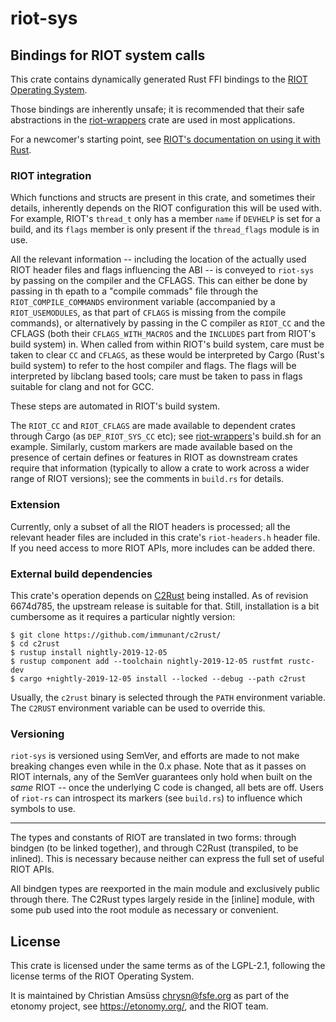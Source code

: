 <!-- WARNING: README.md is auto-generated using `cargo readme`, don't modify that file -->

# riot-sys

## Bindings for RIOT system calls

This crate contains dynamically generated Rust FFI bindings to the [RIOT
Operating System](https://riot-os.org/).

Those bindings are inherently unsafe; it is recommended that their safe
abstractions in the [riot-wrappers] crate are used in most applications.

For a newcomer's starting point, see [RIOT's documentation on using it with Rust].

[riot-wrappers]: https://crates.io/crates/riot-wrappers
[RIOT's documentation on using it with Rust]: https://doc.riot-os.org/using-rust.html

### RIOT integration

Which functions and structs are present in this crate, and sometimes their
details, inherently depends on the RIOT configuration this will be used with.
For example, RIOT's `thread_t` only has a member `name` if `DEVHELP` is
set for a build, and its `flags` member is only present if the `thread_flags`
module is in use.

All the relevant information -- including the location of the actually used
RIOT header files and flags influencing the ABI -- is conveyed to `riot-sys` by passing on the
compiler and the CFLAGS. This can either be done by passing in th epath to a "compile commads"
file through the `RIOT_COMPILE_COMMANDS` environment variable (accompanied by a
`RIOT_USEMODULES`, as that part of `CFLAGS` is missing from the compile commands), or
alternatively by passing in the C compiler as `RIOT_CC` and the CFLAGS (both their
`CFLAGS_WITH_MACROS` and the `INCLUDES` part from RIOT's build system) in. When called from
within RIOT's build system, care must be taken to clear `CC` and `CFLAGS`, as these would be
interpreted by Cargo (Rust's build system) to refer to the host compiler and flags.
The flags will be interpreted by libclang based tools; care must be taken to pass in flags
suitable for clang and not for GCC.

These steps are automated in RIOT's build system.


The `RIOT_CC` and `RIOT_CFLAGS` are made available to dependent crates through
Cargo (as `DEP_RIOT_SYS_CC` etc); see [riot-wrappers]'s build.sh for an example. Similarly,
custom markers are made available based on the presence of certain defines or features in RIOT
as downstream crates require that information (typically to allow a crate to work across a
wider range of RIOT versions); see the comments in `build.rs` for details.


### Extension

Currently, only a subset of all the RIOT headers is processed; all the relevant
header files are included in this crate's `riot-headers.h` header file. If you
need access to more RIOT APIs, more includes can be added there.

### External build dependencies

This crate's operation depends on [C2Rust] being installed.
As of revision 6674d785, the upstream release is suitable for that. Still, installation is a
bit cumbersome as it requires a particular nightly version:

    $ git clone https://github.com/immunant/c2rust/
    $ cd c2rust
    $ rustup install nightly-2019-12-05
    $ rustup component add --toolchain nightly-2019-12-05 rustfmt rustc-dev
    $ cargo +nightly-2019-12-05 install --locked --debug --path c2rust

[C2Rust]: https://c2rust.com/

Usually, the `c2rust` binary is selected through the `PATH` environment variable.
The `C2RUST` environment variable can be used to override this.

### Versioning

`riot-sys` is versioned using SemVer,
and efforts are made to not make breaking changes even while in the 0.x phase.
Note that as it passes on RIOT internals,
any of the SemVer guarantees only hold when built on the *same* RIOT --
once the underlying C code is changed, all bets are off.
Users of `riot-rs` can introspect its markers (see `build.rs`)
to influence which symbols to use.

---

The types and constants of RIOT are translated in two forms:
through bindgen (to be linked together), and through C2Rust (transpiled, to be inlined).
This is necessary because neither can express the full set of useful RIOT APIs.

All bindgen types are reexported in the main module and exclusively public through there. The
C2Rust types largely reside in the [inline] module, with some pub used into the root module as
necessary or convenient.

License
-------

This crate is licensed under the same terms as of the LGPL-2.1, following the
license terms of the RIOT Operating System.

It is maintained by Christian Amsüss <chrysn@fsfe.org> as part of the etonomy
project, see <https://etonomy.org/>, and the RIOT team.
